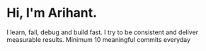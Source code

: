 # Hi, I'm Arihant.
I learn, fail, debug and build fast. I try to be consistent and deliver measurable results. Minimum 10 meaningful commits everyday

